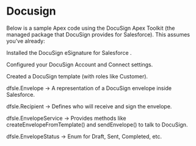 # Docusign
Below is a sample Apex code using the DocuSign Apex Toolkit (the managed package that DocuSign provides for Salesforce). This assumes you’ve already:

Installed the DocuSign eSignature for Salesforce
.

Configured your DocuSign Account and Connect settings.

Created a DocuSign template (with roles like Customer).


dfsle.Envelope → A representation of a DocuSign envelope inside Salesforce.

dfsle.Recipient → Defines who will receive and sign the envelope.

dfsle.EnvelopeService → Provides methods like createEnvelopeFromTemplate() and sendEnvelope() to talk to DocuSign.

dfsle.EnvelopeStatus → Enum for Draft, Sent, Completed, etc.
